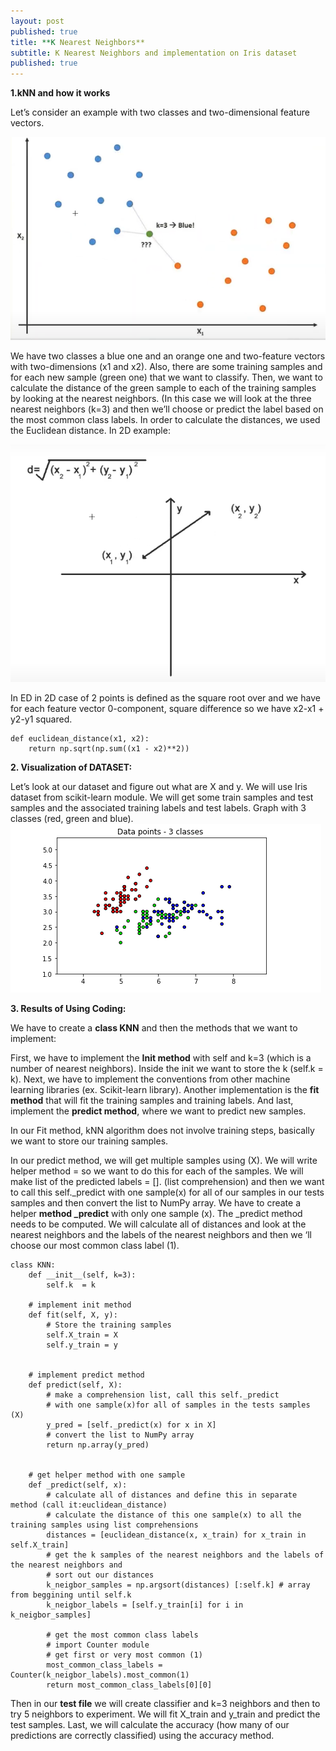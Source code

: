 ```yaml
---
layout: post
published: true
title: **K Nearest Neighbors**
subtitle: K Nearest Neighbors and implementation on Iris dataset
published: true
---
```


**1.kNN and how it works**

Let’s consider an example with two classes and two-dimensional feature vectors.

![image](https://github.com/ivaben/Ivana-dashboard.github.io/blob/master/img/knn_jpg.PNG)

We have two classes a blue one and an orange one and two-feature vectors with two-dimensions (x1 and x2).  Also, there are some training samples and for each new sample (green one) that we want to classify. Then, we want to calculate the distance of the green sample to each of the training samples by looking at the nearest neighbors. (In this case we will look at the three nearest neighbors (k=3) and then we’ll choose or predict the label based on the most common class labels.
In order to calculate the distances, we used the Euclidean distance.  In 2D example:

![image](https://github.com/ivaben/Ivana-dashboard.github.io/blob/master/img/ED_css.PNG)

In ED in 2D case of 2 points is defined as the square root over and we have for each feature vector 0-component, square difference so we have x2-x1 + y2-y1 squared.

~~~
def euclidean_distance(x1, x2):
    return np.sqrt(np.sum((x1 - x2)**2))
~~~


**2. Visualization of DATASET:**

Let’s look at our dataset and figure out what are X and y. We will use Iris dataset from scikit-learn module.
We will get some train samples and test samples and the associated training labels and test labels. 
Graph with 3 classes (red, green and blue).
![image](https://github.com/ivaben/Ivana-dashboard.github.io/blob/master/img/data_points.PNG)

**3. Results of Using Coding:**

We have to create a **class KNN** and then the methods that we want to implement:

First, we have to implement the **Init method** with self and k=3 (which is a number of nearest neighbors). Inside the init we want to store the k (self.k = k).
Next, we have to implement the conventions from other machine learning libraries (ex. Scikit-learn library).
Another implementation is the **fit method** that will fit the training samples and training labels.
And last, implement the **predict method**, where we want to predict new samples.

In our Fit method, kNN algorithm does not involve training steps, basically we want to store our training samples.

In our predict method, we will get multiple samples using (X). We will write helper method = so we want to do this for each of the samples. We will make list of the predicted labels = []. (list comprehension) and then we want to call this self._predict with one sample(x) for all of our samples in our tests samples and then convert the list to NumPy array. 
We have to create a helper **method _predict** with only one sample (x).
The _predict method needs to be computed. We will calculate all of distances and look at the nearest neighbors and the labels of the nearest neighbors and then we ‘ll choose our most common class label (1). 

~~~
class KNN:
    def __init__(self, k=3):
        self.k  = k
    
    # implement init method
    def fit(self, X, y):
        # Store the training samples
        self.X_train = X
        self.y_train = y


    # implement predict method
    def predict(self, X):
        # make a comprehension list, call this self._predict 
        # with one sample(x)for all of samples in the tests samples (X)
        y_pred = [self._predict(x) for x in X]
        # convert the list to NumPy array
        return np.array(y_pred)


    # get helper method with one sample
    def _predict(self, x):
        # calculate all of distances and define this in separate method (call it:euclidean_distance)
        # calculate the distance of this one sample(x) to all the training samples using list comprehensions
        distances = [euclidean_distance(x, x_train) for x_train in self.X_train]
        # get the k samples of the nearest neighbors and the labels of the nearest neighbors and
        # sort out our distances
        k_neigbor_samples = np.argsort(distances) [:self.k] # array from beggining until self.k
        k_neigbor_labels = [self.y_train[i] for i in k_neigbor_samples]

        # get the most common class labels
        # import Counter module
        # get first or very most common (1)
        most_common_class_labels = Counter(k_neigbor_labels).most_common(1)
        return most_common_class_labels[0][0]
~~~


Then in our **test file** we will create classifier and k=3 neighbors and then to try 5 neighbors to experiment. We will fit X_train and y_train and predict the test samples.  Last, we will calculate the accuracy (how many of our predictions are correctly classified) using the accuracy method.






